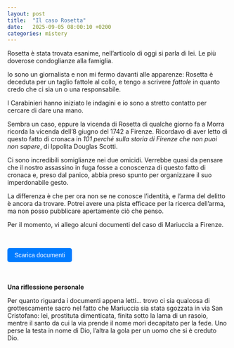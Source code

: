 ```yaml
---
layout: post
title:  "Il caso Rosetta"
date:   2025-09-05 08:00:10 +0200
categories: mistery
---
```

Rosetta è stata trovata esanime, nell’articolo di oggi si parla di lei. Le più doverose condoglianze alla famiglia.


Io sono un giornalista e non mi fermo davanti alle apparenze: Rosetta è deceduta per un taglio fattole al collo, e tengo a scrivere *fattole* in quanto credo che ci sia un o una responsabile. 


I Carabinieri hanno iniziato le indagini e io sono a stretto contatto per cercare di dare una mano.


Sembra un caso, eppure la vicenda di Rosetta di qualche giorno fa a Morra ricorda la vicenda dell’8 giugno del 1742 a Firenze. Ricordavo di aver letto di questo fatto di cronaca in *101 perché sulla storia di Firenze che non puoi non sapere*, di Ippolita Douglas Scotti.


Ci sono incredibili somiglianze nei due omicidi. Verrebbe quasi da pensare che il nostro assassino in fuga fosse a conoscenza di questo fatto di cronaca e, preso dal panico, abbia preso spunto per organizzare il suo imperdonabile gesto.


La differenza è che per ora non se ne conosce l’identità, e l’arma del delitto è ancora da trovare. Potrei avere una pista efficace per la ricerca dell’arma, ma non posso pubblicare apertamente ciò che penso.


Per il momento, vi allego alcuni documenti del caso di Mariuccia a Firenze. 

<br>

<a href="https://frapiocov.github.io/leggere-morra/assets/pdf/documenti.pdf" download="" style="display:inline-block; 
          padding:8px 16px; 
          background-color:#007BFF; 
          color:white; 
          text-decoration:none; 
          border-radius:5px; 
          font-family:Arial,sans-serif; 
          font-size:14px;">Scarica documenti</a>
<br>
<br>
<br>

**Una riflessione personale**

Per quanto riguarda i documenti appena letti… trovo ci sia qualcosa di grottescamente sacro nel fatto che Mariuccia sia stata sgozzata in via San Cristofano: lei, prostituta dimenticata, finita sotto la lama di un rasoio, mentre il santo da cui la via prende il nome morì decapitato per la fede.
Uno perse la testa in nome di Dio, l’altra la gola per un uomo che si è creduto Dio.